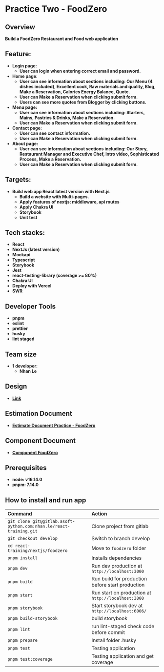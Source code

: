 # Practice Two - FoodZero

## **Overview**

**Build a FoodZero Restaurant and Food web application**

## Feature:

- **Login page:**
  - **User can login when entering correct email and password.**
- **Home page:**
  - **User can see information about sections including: Our Menu (4 dishes included), Excellent cook, Raw materials and quality, Blog, Make a Reservation, Calories Energy Balance, Quote.**
  - **User can Make a Reservation when clicking submit form.**
  - **Users can see more quotes from Blogger by clicking buttons.**
- **Menu page:**
  - **User can see information about sections including: Starters, Mains, Pastries & Drinks, Make a Reservation.**
  - **User can Make a Reservation when clicking submit form.**
- **Contact page:**
  - **User can see contact information.**
  - **User can Make a Reservation when clicking submit form.**
- **About page:**
  - **User can see information about sections including: Our Story, Restaurant Manager and Executive Chef, Intro video, Sophisticated Process, Make a Reservation.**
  - **User can Make a Reservation when clicking submit form.**

## Targets:

- **Build web app React latest version with Next.js**
  - **Build a website with Multi-pages.**
  - **Apply features of nextjs: middleware, api routes**
  - **Apply Chakra UI**
  - **Storybook**
  - **Unit test**

## Tech stacks:

- **React**
- **NextJs (latest version)**
- **Mockapi**
- **Typescript**
- **Storybook**
- **Jest**
- **react-testing-library (coverage >= 80%)**
- **Chakra UI**
- **Deploy with Vercel**
- **SWR**

## Developer Tools

- **pnpm**
- **eslint**
- **prettier**
- **husky**
- **lint staged**

## **Team size**

- **1 developer:**
  - **Nhan Le**

## **Design**

- [**Link**](<https://www.figma.com/file/nmrIPIwwGbZAf5kLbrR4wd/FoodZero-Restaurant-and-Food-for-Figma-Web-Template-(Community)?node-id=3577%3A27&t=JLap4YczWKXyymww-0>)

## **Estimation Document**

- [**Estimate Document Practice - FoodZero**](https://www.notion.so/Estimate-Document-Practice-FoodZero-67dd9562b9ae404d8473725f8d67f741)

## **Component Document**

- [**Component FoodZero**](https://www.notion.so/Component-FoodZero-050681e0e4934cb0975df4640fa321a2)

## **Prerequisites**

- **node: v16.14.0**
- **pnpm: 7.14.0**

## **How to install and run app**

| Command                                                            | Action                                             |
| :----------------------------------------------------------------- | :------------------------------------------------- |
| `git clone git@gitlab.asoft-python.com:nhan.le/react-training.git` | Clone project from gitlab                          |
| `git checkout develop`                                             | Switch to branch develop                           |
| `cd react-training/nextjs/foodzero`                                | Move to `foodzero` folder                          |
| `pnpm install`                                                     | Installs dependencies                              |
| `pnpm dev`                                                         | Run dev production at `http://localhost:3000`      |
| `pnpm build`                                                       | Run build for production before start production   |
| `pnpm start`                                                       | Run start on production at `http://localhost:3000` |
| `pnpm storybook`                                                   | Start storybook dev at `http://localhost:6006/`    |
| `pnpm build-storybook`                                             | build storybook                                    |
| `pnpm lint`                                                        | run lint-staged check code before commit           |
| `pnpm prepare`                                                     | Install folder .husky                              |
| `pnpm test`                                                        | Testing application                                |
| `pnpm test:coverage`                                               | Testing application and get coverage               |
